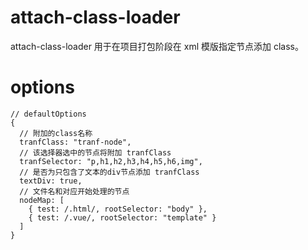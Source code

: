 # attach-class-loader

attach-class-loader 用于在项目打包阶段在 xml 模版指定节点添加 class。

# options

```json5
// defaultOptions
{
  // 附加的class名称
  tranfClass: "tranf-node",
  // 该选择器选中的节点将附加 tranfClass
  tranfSelector: "p,h1,h2,h3,h4,h5,h6,img",
  // 是否为只包含了文本的div节点添加 tranfClass
  textDiv: true,
  // 文件名和对应开始处理的节点
  nodeMap: [
    { test: /.html/, rootSelector: "body" },
    { test: /.vue/, rootSelector: "template" }
  ]
}
```
